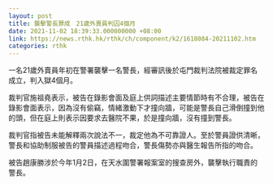 ```yaml
---
layout: post
title: 襲擊警長罪成　21歲外賣員判囚4個月
date: 2021-11-02 18:39:33.000000000 +08:00
link: https://news.rthk.hk/rthk/ch/component/k2/1618084-20211102.htm
categories: rthk
---
```


一名21歲外賣員年初在警署襲擊一名警長，經審訊後於屯門裁判法院被裁定罪名成立，判入獄4個月。

裁判官施祖堯表示，被告在錄影會面及庭上供詞描述主要情節時有不合理，被告在錄影會面表示，因為沒有偷竊，情緒激動下才撞向牆，可能是警長自己滑倒撞到他的頭，但在庭上則表示因要求去醫院不果，於是撞向牆，沒有撞到警長。

裁判官指被告未能解釋兩次說法不一，裁定他為不可靠證人。至於警員證供清晰，警長和協助制服被告的警員描述過程吻合，警長傷勢亦與醫生報告所指的吻合。

被告趙康勝涉於今年1月2日，在天水圍警署報案室的搜查房外，襲擊執行職責的警長。
